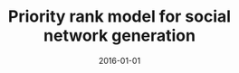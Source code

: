 ---
# Documentation: https://wowchemy.com/docs/managing-content/

title: Priority rank model for social network generation
subtitle: ''
summary: ''
authors:
- Mikołaj Morzy
- kazienko
- kajdanowicz
tags: []
categories: []
date: '2016-01-01'
lastmod: 2022-10-07T05:05:16Z
featured: false
draft: false

# Featured image
# To use, add an image named `featured.jpg/png` to your page's folder.
# Focal points: Smart, Center, TopLeft, Top, TopRight, Left, Right, BottomLeft, Bottom, BottomRight.
image:
  caption: ''
  focal_point: ''
  preview_only: false

# Projects (optional).
#   Associate this post with one or more of your projects.
#   Simply enter your project's folder or file name without extension.
#   E.g. `projects = ["internal-project"]` references `content/project/deep-learning/index.md`.
#   Otherwise, set `projects = []`.
projects: []
publishDate: '2022-10-07T05:05:15.541811Z'
publication_types:
- '1'
abstract: ''
publication: '*Proceedings of the 2016 IEEE/ACM International Conference on Advances
  in Social Networks Analysis and Mining, ASONAM 2016 : San Francisco, CA, USA 18-21
  August 2016*'
doi: 10.1109/ASONAM.2016.7752251
---
